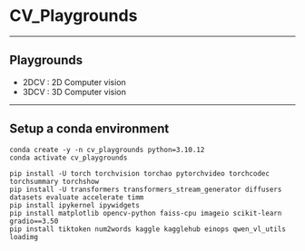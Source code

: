 # CV_Playgrounds

---
## Playgrounds
- 2DCV : 2D Computer vision
- 3DCV : 3D Computer vision
---
## Setup a conda environment

 ```
 conda create -y -n cv_playgrounds python=3.10.12
 conda activate cv_playgrounds

 pip install -U torch torchvision torchao pytorchvideo torchcodec torchsummary torchshow
 pip install -U transformers transformers_stream_generator diffusers datasets evaluate accelerate timm
 pip install ipykernel ipywidgets
 pip install matplotlib opencv-python faiss-cpu imageio scikit-learn gradio==3.50
 pip install tiktoken num2words kaggle kagglehub einops qwen_vl_utils loadimg
 ```

